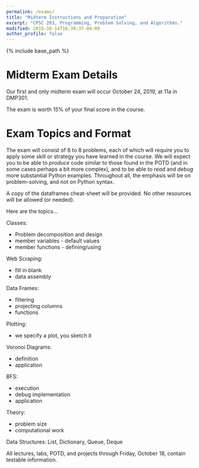 ```yaml
---
permalink: /exams/
title: "Midterm Instructions and Preparation"
excerpt: "CPSC 203, Programming, Problem Solving, and Algorithms."
modified: 2019-10-14T16:39:37-04:00
author_profile: false
---
```


{% include base_path %}

# Midterm Exam Details

Our first and only midterm exam will occur October 24, 2019, at 11a in DMP301.

The exam is worth 15% of your final score in the course.

# Exam Topics and Format

The exam will consist of 6 to 8 problems, each of which will require you to apply
some skill or strategy you have learned in the course. We will expect you to
be able to *produce* code similar to those found in the POTD (and in some cases
perhaps a bit more complex), and to be able to *read* and *debug* more substantial
Python examples. Throughout all, the emphasis will be on problem-solving, and not
on Python syntax. 

A copy of the dataframes cheat-sheet will be provided. No other resources will 
be allowed (or needed). 

Here are the topics...


Classes:

  -	Problem decomposition and design	
  - member variables - default values	
  - member functions - defining/using	

Web Scraping:
  - fill in blank	
  - data assembly	

Data Frames:
  - filtering	
  - projecting columns	
  - functions	

Plotting:
  - we specify a plot, you sketch it	

Voronoi Diagrams:
  - definition	
  - application	

BFS:
  - execution
  - debug implementation	
  - application

Theory:
  - problem size
  - computational work

Data Structures: List, Dictionary, Queue, Deque

All lectures, labs, POTD, and projects through Friday, October 18, 
contain testable information.


